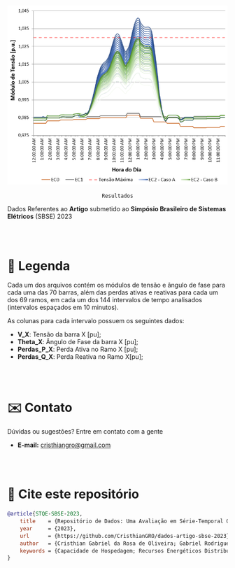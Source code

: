 <div align="center">
    <img src="../.github/Imagens/Tensao_Barra_67.png" style="width: 60vw">
    
    Resultados
</div>

Dados Referentes ao **Artigo** submetido ao **Simpósio Brasileiro de Sistemas Elétricos** (SBSE) 2023

<br><br>

# 🔎 Legenda

Cada um dos arquivos contém os módulos de tensão e ângulo de fase para cada uma das 70 barras, além das perdas ativas e reativas para cada um dos 69 ramos, em cada um dos 144 intervalos de tempo analisados (intervalos espaçados em 10 minutos). 

As colunas para cada intervalo possuem os seguintes dados: 

- **V_X**: Tensão da barra X [pu];
- **Theta_X**: Ângulo de Fase da barra X [pu];
- **Perdas_P_X**: Perda Ativa no Ramo X [pu];
- **Perdas_Q_X**: Perda Reativa no Ramo X[pu];

<br><br>

# ✉️ Contato

Dúvidas ou sugestões? Entre em contato com a gente
- **E-mail:** cristhiangro@gmail.com

<br><br>

# 💬 Cite este repositório

```bibtex
@article{STQE-SBSE-2023,
    title    = {Repositório de Dados: Uma Avaliação em Série-Temporal Quase-Estática da Capacidade de Hospedagem de Geração FV em Redes de Distribuição},
    year     = {2023},
    url      = {https://github.com/CristhianGRO/dados-artigo-sbse-2023},
    author   = {Cristhian Gabriel da Rosa de Oliveira; Gabriel Rodrigues Tremeschin},
    keywords = {Capacidade de Hospedagem; Recursos Energéticos Distribuídos; Redes de Distribuição; Sistemas Fotovoltaicos.},
}
```
